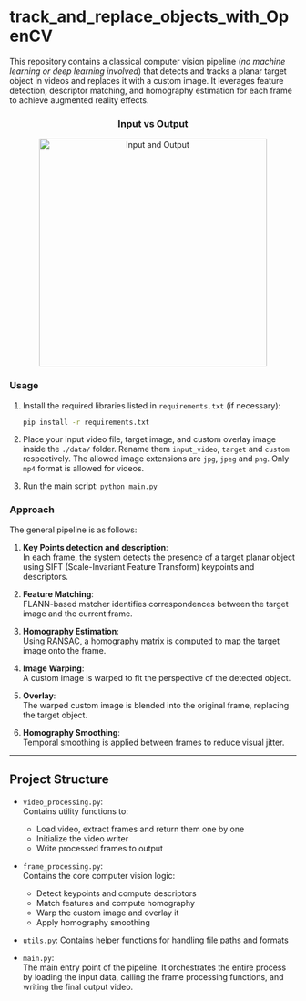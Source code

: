 # track_and_replace_objects_with_OpenCV
This repository contains a classical computer vision pipeline (*no machine learning or deep learning involved*) that detects and tracks a planar target object in videos and replaces it with a custom image. It leverages feature detection, descriptor matching, and homography estimation for each frame to achieve augmented reality effects.

<div align="center">
  <h3>Input vs Output</h3>
  <img src="./data/gifs/input_output.gif" width="400" alt="Input and Output">
</div>

### Usage

1. Install the required libraries listed in `requirements.txt` (if necessary):
      ```bash
      pip install -r requirements.txt
      ```

2. Place your input video file, target image, and custom overlay image inside the `./data/` folder. Rename them `input_video`, `target` and `custom` respectively. The allowed image extensions are `jpg`, `jpeg` and `png`. Only `mp4` format is allowed for videos.
3. Run the main script: `python main.py`

### Approach

The general pipeline is as follows:

1. **Key Points detection and description**:  
   In each frame, the system detects the presence of a target planar object using SIFT (Scale-Invariant Feature Transform) keypoints and descriptors.

2. **Feature Matching**:  
   FLANN-based matcher identifies correspondences between the target image and the current frame.

3. **Homography Estimation**:  
   Using RANSAC, a homography matrix is computed to map the target image onto the frame.

4. **Image Warping**:  
   A custom image is warped to fit the perspective of the detected object.

5. **Overlay**:  
   The warped custom image is blended into the original frame, replacing the target object.

6. **Homography Smoothing**:  
   Temporal smoothing is applied between frames to reduce visual jitter.

---

## Project Structure

- `video_processing.py`:  
  Contains utility functions to:
  - Load video, extract frames and return them one by one
  - Initialize the video writer
  - Write processed frames to output

- `frame_processing.py`:  
  Contains the core computer vision logic:
  - Detect keypoints and compute descriptors
  - Match features and compute homography
  - Warp the custom image and overlay it
  - Apply homography smoothing

- `utils.py`:
  Contains helper functions for handling file paths and formats

- `main.py`:  
  The main entry point of the pipeline. It orchestrates the entire process by loading the input data, calling the frame processing functions, and writing the final output video.


